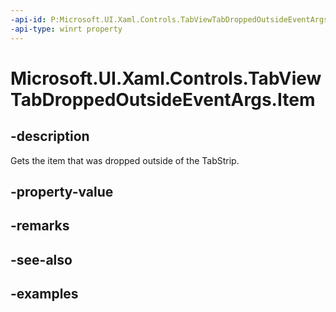 ```yaml
---
-api-id: P:Microsoft.UI.Xaml.Controls.TabViewTabDroppedOutsideEventArgs.Item
-api-type: winrt property
---
```


# Microsoft.UI.Xaml.Controls.TabViewTabDroppedOutsideEventArgs.Item

<!--
public object Item { get; }
-->

## -description

Gets the item that was dropped outside of the TabStrip.

## -property-value

## -remarks

## -see-also

## -examples

